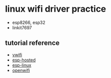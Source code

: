 # linux wifi driver practice
* esp8266, esp32
* linkit7697

## tutorial reference
* [vwifi](https://github.com/sysprog21/vwifi)
* [esp-hosted](https://github.com/espressif/esp-hosted)
* [esp-linux](https://github.com/boundarydevices/esp32-linux/tree/master)
* [openwifi](https://github.com/open-sdr/openwifi)
